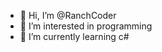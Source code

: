 - 👋 Hi, I’m @RanchCoder
- 👀 I’m interested in programming
- 🌱 I’m currently learning c#

<!---
RanchCoder/RanchCoder is a ✨ special ✨ repository because its `README.md` (this file) appears on your GitHub profile.
You can click the Preview link to take a look at your changes.
--->
